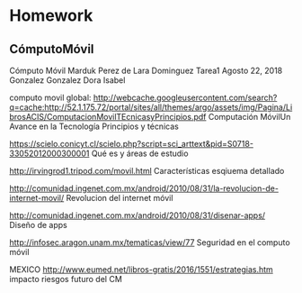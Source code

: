 # Homework
## CómputoMóvil
Cómputo Móvil
Marduk Perez de Lara Dominguez
Tarea1
Agosto 22, 2018
Gonzalez Gonzalez Dora Isabel

computo movil global:
http://webcache.googleusercontent.com/search?q=cache:http://52.1.175.72/portal/sites/all/themes/argo/assets/img/Pagina/LibrosACIS/ComputacionMovilTEcnicasyPrincipios.pdf
Computación MóvilUn Avance en la Tecnología
Principios y técnicas

https://scielo.conicyt.cl/scielo.php?script=sci_arttext&pid=S0718-33052012000300001
Qué es y áreas de estudio

http://irvingrod1.tripod.com/movil.html
Características
esqiuema detallado

http://comunidad.ingenet.com.mx/android/2010/08/31/la-revolucion-de-internet-movil/
Revolucion del internet móvil

http://comunidad.ingenet.com.mx/android/2010/08/31/disenar-apps/
Diseño de apps

http://infosec.aragon.unam.mx/tematicas/view/77
Seguridad en el computo móvil


MEXICO
http://www.eumed.net/libros-gratis/2016/1551/estrategias.htm
impacto
riesgos 
futuro del CM

